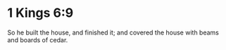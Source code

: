 # 1 Kings 6:9

So he built the house, and finished it; and covered the house with beams and boards of cedar.